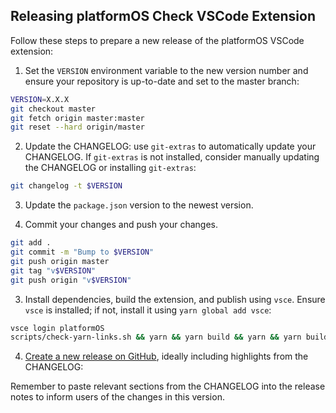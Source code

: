 ## Releasing platformOS Check VSCode Extension

Follow these steps to prepare a new release of the platformOS VSCode extension:

1. Set the `VERSION` environment variable to the new version number and ensure your repository is up-to-date and set to the master branch:

```bash
VERSION=X.X.X
git checkout master
git fetch origin master:master
git reset --hard origin/master
```

2. Update the CHANGELOG: use `git-extras` to automatically update your CHANGELOG. If `git-extras` is not installed, consider manually updating the CHANGELOG or installing `git-extras`:

```bash
git changelog -t $VERSION
```

3. Update the `package.json` version to the newest version.

4. Commit your changes and push your changes.

```bash
git add .
git commit -m "Bump to $VERSION"
git push origin master
git tag "v$VERSION"
git push origin "v$VERSION"
```

3. Install dependencies, build the extension, and publish using `vsce`. Ensure `vsce` is installed; if not, install it using `yarn global add vsce`:

```bash
vsce login platformOS
scripts/check-yarn-links.sh && yarn && yarn build && yarn && yarn build && vsce publish $VERSION
```

4. [Create a new release on GitHub](https://github.com/Platform-OS/platformos-lsp/releases/new), ideally including highlights from the CHANGELOG:

Remember to paste relevant sections from the CHANGELOG into the release notes to inform users of the changes in this version.